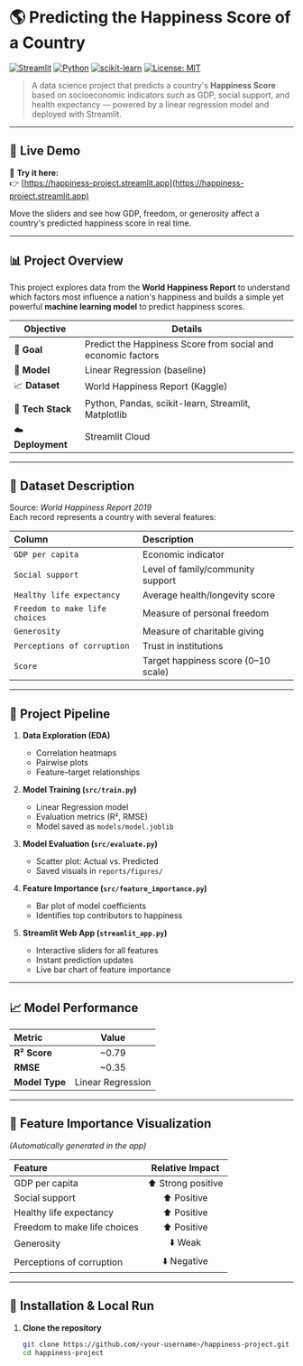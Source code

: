# 🌎 Predicting the Happiness Score of a Country

[![Streamlit](https://img.shields.io/badge/Streamlit-Deployed-success?logo=streamlit)](https://happiness-project.streamlit.app)
[![Python](https://img.shields.io/badge/Python-3.11-blue?logo=python)](https://www.python.org/)
[![scikit-learn](https://img.shields.io/badge/scikit--learn-ML-orange?logo=scikit-learn)](https://scikit-learn.org/stable/)
[![License: MIT](https://img.shields.io/badge/License-MIT-green.svg)](LICENSE)

> A data science project that predicts a country's **Happiness Score** based on socioeconomic indicators such as GDP, social support, and health expectancy — powered by a linear regression model and deployed with Streamlit.

---

## 🚀 Live Demo

🎯 **Try it here:**  
👉 [https://happiness-project.streamlit.app](https://happiness-project.streamlit.app)

Move the sliders and see how GDP, freedom, or generosity affect a country's predicted happiness score in real time.

---

## 📊 Project Overview

This project explores data from the **World Happiness Report** to understand which factors most influence a nation's happiness and builds a simple yet powerful **machine learning model** to predict happiness scores.

| Objective | Details |
|------------|----------|
| 🎯 **Goal** | Predict the Happiness Score from social and economic factors |
| 🧠 **Model** | Linear Regression (baseline) |
| 📈 **Dataset** | World Happiness Report (Kaggle) |
| 🧰 **Tech Stack** | Python, Pandas, scikit-learn, Streamlit, Matplotlib |
| ☁️ **Deployment** | Streamlit Cloud |

---

## 🧩 Dataset Description

Source: *World Happiness Report 2019*  
Each record represents a country with several features:

| Column | Description |
|:--|:--|
| `GDP per capita` | Economic indicator |
| `Social support` | Level of family/community support |
| `Healthy life expectancy` | Average health/longevity score |
| `Freedom to make life choices` | Measure of personal freedom |
| `Generosity` | Measure of charitable giving |
| `Perceptions of corruption` | Trust in institutions |
| `Score` | Target happiness score (0–10 scale) |

---

## 🧪 Project Pipeline

1. **Data Exploration (EDA)**  
   - Correlation heatmaps  
   - Pairwise plots  
   - Feature–target relationships  

2. **Model Training (`src/train.py`)**  
   - Linear Regression model  
   - Evaluation metrics (R², RMSE)  
   - Model saved as `models/model.joblib`

3. **Model Evaluation (`src/evaluate.py`)**  
   - Scatter plot: Actual vs. Predicted  
   - Saved visuals in `reports/figures/`

4. **Feature Importance (`src/feature_importance.py`)**  
   - Bar plot of model coefficients  
   - Identifies top contributors to happiness

5. **Streamlit Web App (`streamlit_app.py`)**  
   - Interactive sliders for all features  
   - Instant prediction updates  
   - Live bar chart of feature importance  

---

## 📈 Model Performance

| Metric | Value |
|:--|:--:|
| **R² Score** | ~0.79 |
| **RMSE** | ~0.35 |
| **Model Type** | Linear Regression |

---

## 🌿 Feature Importance Visualization

*(Automatically generated in the app)*  

| Feature | Relative Impact |
|:--|:--:|
| GDP per capita | ⬆️ Strong positive |
| Social support | ⬆️ Positive |
| Healthy life expectancy | ⬆️ Positive |
| Freedom to make life choices | ⬆️ Positive |
| Generosity | ⬇️ Weak |
| Perceptions of corruption | ⬇️ Negative |

---

## 🧰 Installation & Local Run

1. **Clone the repository**
   ```bash
   git clone https://github.com/<your-username>/happiness-project.git
   cd happiness-project
